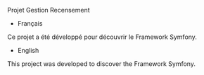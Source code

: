 Projet Gestion Recensement

   -  Français

Ce projet a été développé pour découvrir le Framework Symfony.

   -  English

This project was developed to discover the Framework Symfony.
